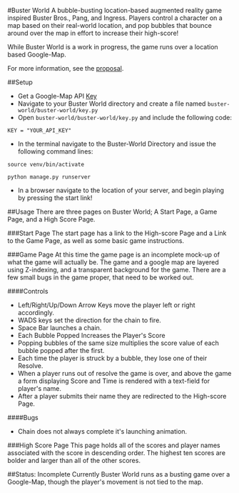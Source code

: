 #Buster World
A bubble-busting location-based augmented reality game inspired Buster Bros., Pang, and Ingress. Players control a character on a map based on their real-world location, and pop bubbles that bounce around over the map in effort to increase their high-score!

While Buster World is a work in progress, the game runs over a location based Google-Map.

For more information, see the [proposal](/proposal.md).

##Setup
* Get a Google-Map API [Key](https://developers.google.com/maps/documentation/javascript/get-api-key)
* Navigate to your Buster World directory and create a file named  `buster-world/buster-world/key.py`
* Open `buster-world/buster-world/key.py` and include the following code:

`KEY = "YOUR_API_KEY"`

*  In the terminal navigate to the Buster-World Directory and issue the following command lines:

`source venv/bin/activate`

`python manage.py runserver`

* In a browser navigate to the location of your server, and begin playing by pressing the start link!

##Usage
There are three pages on Buster World; A Start Page, a Game Page, and a High Score Page.

###Start Page
The start page has a link to the High-score Page and a Link to the Game Page, as well as some basic game instructions.

###Game Page
At this time the game page is an incomplete mock-up of what the game will actually be.
The game and a google map are layered using Z-indexing, and a transparent background for the game.
There are a few small bugs in the game proper, that need to be worked out.

####Controls
* Left/Right/Up/Down Arrow Keys move the player left or right accordingly.
* WADS keys set the direction for the chain to fire.
* Space Bar launches a chain.
* Each Bubble Popped Increases the Player's Score
* Popping bubbles of the same size multiplies the score value of each bubble popped after the first.
* Each time the player is struck by a bubble, they lose one of their Resolve.
* When a player runs out of resolve the game is over, and above the game a form displaying Score and Time is rendered with a text-field for player's name.
* After a player submits their name they are redirected to the High-score Page.

####Bugs
* Chain does not always complete it's launching animation.


###High Score Page
This page holds all of the scores and player names associated with the score in descending order.
The highest ten scores are bolder and larger than all of the other scores.

##Status: Incomplete
Currently Buster World runs as a busting game over a Google-Map, though the player's movement is not tied to the map.
